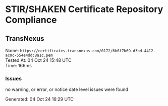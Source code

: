 # STIR/SHAKEN Certificate Repository Compliance

## TransNexus

Name: `https://certificates.transnexus.com/0172/6b6f7b69-d3bd-4412-ac0c-554e4ddc8a1c.pem`\
Tested At: 04 Oct 24 15:48 UTC\
Time: 166ms

### Issues

no warning, or error, or notice date level issues were found

Generated: 04 Oct 24 16:29 UTC